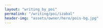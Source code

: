 ```yaml
---
layout: "writing_by_poi"
permalink: "/writing/poi/izabal"
header-img: "assets/owner/hero/pois-bg.jpg"
---
```

